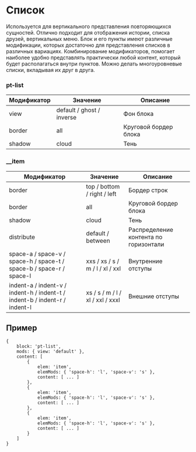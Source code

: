 # Список
Используется для вертикального представления повторяющихся сущностей. Отлично подходит для отображения истории, списка друзей, вертикальных меню. Блок и его пункты имеют различные модификации, которых достаточно для представления списков в различных вариациях. Комбинирование модификаторов, помогает наиболее удобно представлять практически любой контент, который будет располагаться внутри пунктов. Можно делать многоуровневые списки, вкладывая их друг в друга.

 
 

### pt-list

| Модификатор | Значение                     | Описание                |  
| ----------- | ---------------------------- | ----------------------- |
| view        | default / ghost / inverse    | Фон блока               |
| border      | all                          | Круговой бордер блока   |
| shadow      | cloud                        | Тень                    |


### __item

| Модификатор | Значение                        | Описание                |  
| ----------- | ------------------------------- | ----------------------- |
| border      | top / bottom / right / left     | Бордер строк            |
| border      | all                             | Круговой бордер блока   |
| shadow      | cloud                           | Тень                    |
| distribute      | default / between           | Распределение контента по горизонтали |
| space-a / space-v / space-h / space-t / space-b / space-r / space-l | xxs / xs / s / m / l / xl / xxl    | Внутренние отступы |
| indent-a / indent-v / indent-h / indent-t / indent-b / indent-r / indent-l | xs / s / m / l / xl / xxl / xxxl | Внешние отступы |



## Пример
```
{
	block: 'pt-list',
	mods: { view: 'default' },
	content: [
		{
			elem: 'item',
			elemMods: { 'space-h': 'l', 'space-v': 's' },
			content: [ ... ]
		},
		{
			elem: 'item',
			elemMods: { 'space-h': 'l', 'space-v': 's' },
			content: [ ... ]
		},
		{
			elem: 'item',
			elemMods: { 'space-h': 'l', 'space-v': 's' },
			content: [ ... ]
		}
	]
}
```









